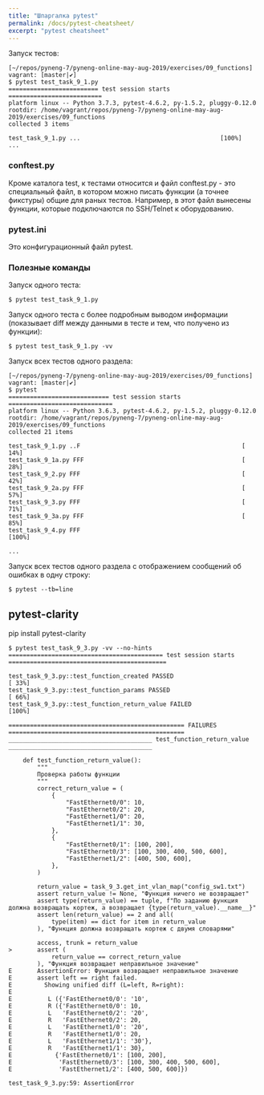 ```yaml
---
title: "Шпаргалка pytest"
permalink: /docs/pytest-cheatsheet/
excerpt: "pytest cheatsheet"
---
```


Запуск тестов:

```
[~/repos/pyneng-7/pyneng-online-may-aug-2019/exercises/09_functions]
vagrant: [master|✔]
$ pytest test_task_9_1.py
========================= test session starts ==========================
platform linux -- Python 3.7.3, pytest-4.6.2, py-1.5.2, pluggy-0.12.0
rootdir: /home/vagrant/repos/pyneng-7/pyneng-online-may-aug-2019/exercises/09_functions
collected 3 items

test_task_9_1.py ...                                       [100%]
...
```


### conftest.py

Кроме каталога test, к тестами относится и файл conftest.py - это специальный файл,
в котором можно писать функции (а точнее фикстуры) общие для раных тестов.
Например, в этот файл вынесены функции, которые подключаются по SSH/Telnet к оборудованию.

### pytest.ini

Это конфигурационный файл pytest.

### Полезные команды

Запуск одного теста:

```
$ pytest test_task_9_1.py
```

Запуск одного теста с более подробным выводом информации (показывает diff между данными в тесте и тем, что получено из функции):

```
$ pytest test_task_9_1.py -vv
```

Запуск всех тестов одного раздела:

```
[~/repos/pyneng-7/pyneng-online-may-aug-2019/exercises/09_functions]
vagrant: [master|✔]
$ pytest
============================ test session starts =============================
platform linux -- Python 3.6.3, pytest-4.6.2, py-1.5.2, pluggy-0.12.0
rootdir: /home/vagrant/repos/pyneng-7/pyneng-online-may-aug-2019/exercises/09_functions
collected 21 items

test_task_9_1.py ..F                                             [ 14%]
test_task_9_1a.py FFF                                            [ 28%]
test_task_9_2.py FFF                                             [ 42%]
test_task_9_2a.py FFF                                            [ 57%]
test_task_9_3.py FFF                                             [ 71%]
test_task_9_3a.py FFF                                            [ 85%]
test_task_9_4.py FFF                                             [100%]

...
```

Запуск всех тестов одного раздела с отображением сообщений об ошибках в одну строку:

```
$ pytest --tb=line
```

## pytest-clarity

pip install pytest-clarity


```
$ pytest test_task_9_3.py -vv --no-hints
=========================================== test session starts ============================================

test_task_9_3.py::test_function_created PASSED                                                       [ 33%]
test_task_9_3.py::test_function_params PASSED                                                        [ 66%]
test_task_9_3.py::test_function_return_value FAILED                                                  [100%]

================================================= FAILURES =================================================
________________________________________ test_function_return_value ________________________________________

    def test_function_return_value():
        """
        Проверка работы функции
        """
        correct_return_value = (
            {
                "FastEthernet0/0": 10,
                "FastEthernet0/2": 20,
                "FastEthernet1/0": 20,
                "FastEthernet1/1": 30,
            },
            {
                "FastEthernet0/1": [100, 200],
                "FastEthernet0/3": [100, 300, 400, 500, 600],
                "FastEthernet1/2": [400, 500, 600],
            },
        )

        return_value = task_9_3.get_int_vlan_map("config_sw1.txt")
        assert return_value != None, "Функция ничего не возвращает"
        assert type(return_value) == tuple, f"По заданию функция должна возвращать кортеж, а возвращает {type(return_value).__name__}"
        assert len(return_value) == 2 and all(
            type(item) == dict for item in return_value
        ), "Функция должна возвращать кортеж с двумя словарями"

        access, trunk = return_value
>       assert (
            return_value == correct_return_value
        ), "Функция возвращает неправильное значение"
E       AssertionError: Функция возвращает неправильное значение
E       assert left == right failed.
E         Showing unified diff (L=left, R=right):
E
E          L ({'FastEthernet0/0': '10',
E          R ({'FastEthernet0/0': 10,
E          L   'FastEthernet0/2': '20',
E          R   'FastEthernet0/2': 20,
E          L   'FastEthernet1/0': '20',
E          R   'FastEthernet1/0': 20,
E          L   'FastEthernet1/1': '30'},
E          R   'FastEthernet1/1': 30},
E            {'FastEthernet0/1': [100, 200],
E             'FastEthernet0/3': [100, 300, 400, 500, 600],
E             'FastEthernet1/2': [400, 500, 600]})

test_task_9_3.py:59: AssertionError
```
